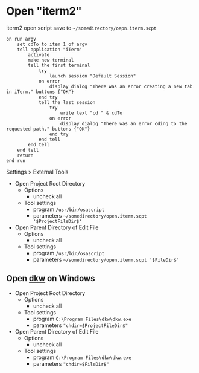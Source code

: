 # Open "iterm2"

iterm2 open script save to `~/somedirectory/oepn.iterm.scpt`

	on run argv
		set cdTo to item 1 of argv
		tell application "iTerm"
			activate
			make new terminal
			tell the first terminal
				try
					launch session "Default Session"
				on error
					display dialog "There was an error creating a new tab in iTerm." buttons {"OK"}
				end try
				tell the last session
					try
						write text "cd " & cdTo
					on error
						display dialog "There was an error cding to the requested path." buttons {"OK"}
					end try
				end tell
			end tell
		end tell
		return
	end run

Settings > External Tools

- Open Project Root Directory
	- Options 
		- uncheck all
	- Tool settings
		- program `/usr/bin/osascript`
		- parameters `~/somedirectory/open.iterm.scpt '$ProjectFileDir$'`
- Open Parent Directory of Edit File
	- Options
		- uncheck all
	- Tool settings
		- program `/usr/bin/osascript`
		- parameters `~/somedirectory/open.iterm.scpt '$FileDir$'`

## Open [dkw](http://dev.naver.com/projects/dkw) on Windows

- Open Project Root Directory
	- Options
		- uncheck all
	- Tool settings
		- program `C:\Program Files\dkw\dkw.exe`
		- parameters `"chdir=$ProjectFileDir$"`
- Open Parent Directory of Edit File
	- Options
		- uncheck all
	- Tool settings
		- program `C:\Program Files\dkw\dkw.exe`
		- parameters `"chdir=$FileDir$"`
		